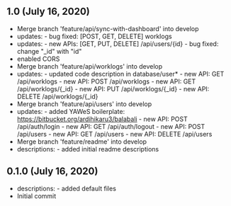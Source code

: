 ## 1.0 (July 16, 2020)
  - Merge branch 'feature/api/sync-with-dashboard' into develop
  - updates: - bug fixed: [POST, GET, DELETE] worklogs
  - updates: - new APIs: [GET, PUT, DELETE] /api/users/{id} - bug fixed: change "_id" with "id"
  - enabled CORS
  - Merge branch 'feature/api/worklogs' into develop
  - updates: - updated code description in database/user* - new API: GET /api/worklogs - new API: POST /api/worklogs - new API: GET /api/worklogs/{_id} - new API: PUT /api/worklogs/{_id} - new API: DELETE /api/worklogs/{_id}
  - Merge branch 'feature/api/users' into develop
  - updates: - added YAWeS boilerplate: https://bitbucket.org/ardihikaru3/balabali - new API: POST /api/auth/login - new API: GET /api/auth/logout - new API: POST /api/users - new API: GET /api/users - new API: DELETE /api/users
  - Merge branch 'feature/readme' into develop
  - descriptions: - added initial readme descriptions

## 0.1.0 (July 16, 2020)
  - descriptions: - added default files
  - Initial commit

